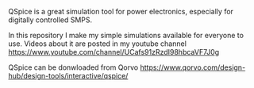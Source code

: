 QSpice is a great simulation tool for power electronics, especially for digitally controlled SMPS.

In this repository I make my simple simulations available for everyone to use.
Videos about it are posted in my youtube channel https://www.youtube.com/channel/UCafs91zRzdI98hbcaVF7J0g

QSpice can be donwloaded from Qorvo https://www.qorvo.com/design-hub/design-tools/interactive/qspice/

